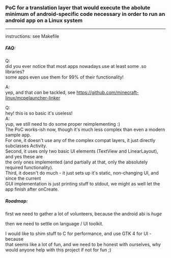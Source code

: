 ### PoC for a translation layer that would execute the abolute minimum of android-specific code necessary in order to run an android app on a Linux system

---

instructions: see Makefile

##### FAQ:

Q:  
	did you ever notice that most apps nowadays use at least some .so libraries?  
	some apps even use them for 99% of their functionality!  

A:  
	yep, and that *can* be tackled, see https://github.com/minecraft-linux/mcpelauncher-linker

Q:  
	hey! this is so basic it's useless!  
A:  
	yup, we still need to do some proper reimplementing :)  
	The PoC works-ish now, though it's much less complex than even a modern sample app.  
	For one, it doesn't use any of the complex compat layers, it just directly subclasses Activity.  
	Second, it uses only two basic UI elements (TextView and LinearLayout), and yes these are  
	the only ones implemented (and partially at that, only the absolutely required functionality).  
	Third, it doesn't do much - it just sets up it's static, non-changing UI, and since the current  
	GUI implementation is just printing stuff to stdout, we might as well let the app finish after onCreate.  

##### Roadmap:

first we need to gather a lot of volunteers, because the android abi is *huge*  

then we need to settle on language / UI toolkit.  

I would like to shim stuff to C for performance, and use GTK 4 for UI - because  
that seems like a lot of fun, and we need to be honest with ourselves, why  
would anyone help with this project if not for fun ;)  

